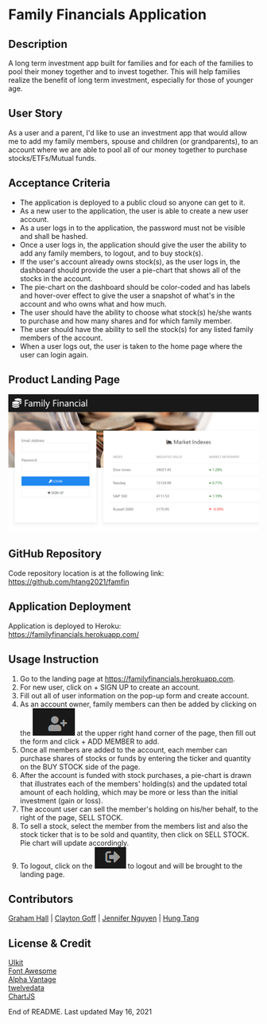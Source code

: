 # Family Financials Application

## Description
A long term investment app built for families and for each of the families to pool their money together and to invest together.  This will help families realize the benefit of long term investment, especially for those of younger age.  

## User Story
As a user and a parent, I'd like to use an investment app that would allow me to add my family members, spouse and children (or grandparents), to an account where we are able to pool all of our money together to purchase stocks/ETFs/Mutual funds.

## Acceptance Criteria
- The application is deployed to a public cloud so anyone can get to it.
- As a new user to the application, the user is able to create a new user account.
- As a user logs in to the application, the password must not be visible and shall be hashed. 
- Once a user logs in, the application should give the user the ability to add any family members, to logout, and to buy stock(s).
- If the user's account already owns stock(s), as the user logs in, the dashboard should provide the user a pie-chart that shows all of the stocks in the account.
- The pie-chart on the dashboard should be color-coded and has labels and hover-over effect to give the user a snapshot of what's in the account and who owns what and how much.
-  The user should have the ability to choose what stock(s) he/she wants to purchase and how many shares and for which family member.
- The user should have the ability to sell the stock(s) for any listed family members of the account.
- When a user logs out, the user is taken to the home page where the user can login again.

## Product Landing Page
![](./public/assets/img/FamilyFinancials_HomePage.png)

## GitHub Repository
Code repository location is at the following link:  
https://github.com/htang2021/famfin

## Application Deployment
Application is deployed to Heroku:  
https://familyfinancials.herokuapp.com/

## Usage Instruction
1. Go to the landing page at https://familyfinancials.herokuapp.com.
2. For new user, click on + SIGN UP to create an account.
3. Fill out all of user information on the pop-up form and create account.
4. As an account owner, family members can then be added by clicking on the ![](./public/assets/img/memberAddIcon.png) at the upper right hand corner of the page, then fill out the form and click + ADD MEMBER to add.
5. Once all members are added to the account, each member can purchase shares of stocks or funds by entering the ticker and quantity on the BUY STOCK side of the page.
6. After the account is funded with stock purchases, a pie-chart is drawn that illustrates each of the members' holding(s) and the updated total amount of each holding, which may be more or less than the initial investment (gain or loss).
7. The account user can sell the member's holding on his/her behalf, to the right of the page, SELL STOCK.
8. To sell a stock, select the member from the members list and also the stock ticker that is to be sold and quantity, then click on SELL STOCK.  Pie chart will update accordingly.
9. To logout, click on the ![](./public/assets/img/logoutIcon.png) to logout and will be brought to the landing page.

## Contributors
[Graham Hall](https://ghall.dev/) |
[Clayton Goff](https://clayto30.github.io/professional-portfolio/) |
[Jennifer Nguyen](https://njthanhtrang.github.io/2.-Advanced-CSS-Challenge-Professional-Portfolio/#Contact) |
[Hung Tang](https://htang2021.github.io/htang-porfolio/)

## License & Credit
[UIkit](https://getuikit.com)  
[Font Awesome](https://fontawesome.com/)  
[Alpha Vantage](https://www.alphavantage.co/)  
[twelvedata](https://twelvedata.com/)  
[ChartJS](https://www.chartjs.org/)


End of README.  Last updated May 16, 2021